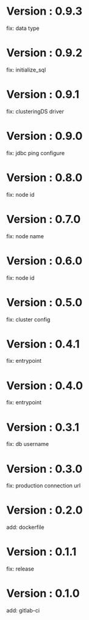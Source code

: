 # Version : 0.9.3

fix: data type

# Version : 0.9.2

fix: initialize_sql

# Version : 0.9.1

fix: clusteringDS driver

# Version : 0.9.0

fix: jdbc ping configure

# Version : 0.8.0

fix: node id

# Version : 0.7.0

fix: node name

# Version : 0.6.0

fix: node id

# Version : 0.5.0

fix: cluster config

# Version : 0.4.1

fix: entrypoint

# Version : 0.4.0

fix: entrypoint

# Version : 0.3.1

fix: db username

# Version : 0.3.0

fix: production connection url

# Version : 0.2.0

add: dockerfile

# Version : 0.1.1

fix: release

# Version : 0.1.0

add: gitlab-ci

